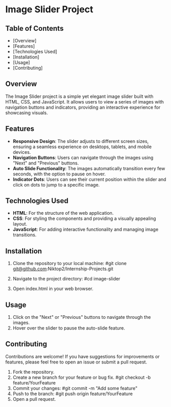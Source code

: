 # Image Slider Project

## Table of Contents
- [Overview]
- [Features]
- [Technologies Used]
- [Installation]
- [Usage]
- [Contributing]

## Overview
The Image Slider project is a simple yet elegant image slider built with HTML, CSS, and JavaScript. It allows users to view a series of images with navigation buttons and indicators, providing an interactive experience for showcasing visuals.

## Features
- **Responsive Design**: The slider adjusts to different screen sizes, ensuring a seamless experience on desktops, tablets, and mobile devices.
- **Navigation Buttons**: Users can navigate through the images using "Next" and "Previous" buttons.
- **Auto Slide Functionality**: The images automatically transition every few seconds, with the option to pause on hover.
- **Indicator Dots**: Users can see their current position within the slider and click on dots to jump to a specific image.

## Technologies Used
- **HTML**: For the structure of the web application.
- **CSS**: For styling the components and providing a visually appealing layout.
- **JavaScript**: For adding interactive functionality and managing image transitions.


## Installation
1. Clone the repository to your local machine:
   #git clone git@github.com:Niktop2/Internship-Projects.git

2. Navigate to the project directory:
   #cd image-slider

3. Open index.html in your web browser.

## Usage
1. Click on the "Next" or "Previous" buttons to navigate through the images.
2. Hover over the slider to pause the auto-slide feature.

## Contributing
Contributions are welcome! If you have suggestions for improvements or features, please feel free to open an issue or submit a pull request.

1. Fork the repository.
2. Create a new branch for your feature or bug fix.
   #git checkout -b feature/YourFeature
3. Commit your changes:
   #git commit -m "Add some feature"
4. Push to the branch:
   #git push origin feature/YourFeature
5. Open a pull request.